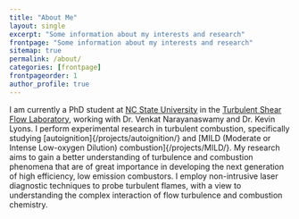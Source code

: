 ```yaml
---
title: "About Me"
layout: single
excerpt: "Some information about my interests and research"
frontpage: "Some information about my interests and research"
sitemap: true
permalink: /about/
categories: [frontpage]
frontpageorder: 1
author_profile: true
---
```


I am currently a PhD student at [NC State University](https://www.ncsu.edu/) in the [Turbulent Shear Flow Laboratory](http://www4.ncsu.edu/~vnaraya3/), working with Dr. Venkat Narayanaswamy and Dr. Kevin Lyons. I perform experimental research in turbulent combustion, specifically studying [autoignition]{/projects/autoignition/} and [MILD (Moderate or Intense Low-oxygen Dilution) combustion]{/projects/MILD/}. My research aims to gain a better understanding of turbulence and combustion phenomena that are of great importance in developing the next generation of high efficiency, low emission combustors. I employ non-intrusive laser diagnostic techniques to probe turbulent flames, with a view to understanding the complex interaction of flow turbulence and combustion chemistry.

